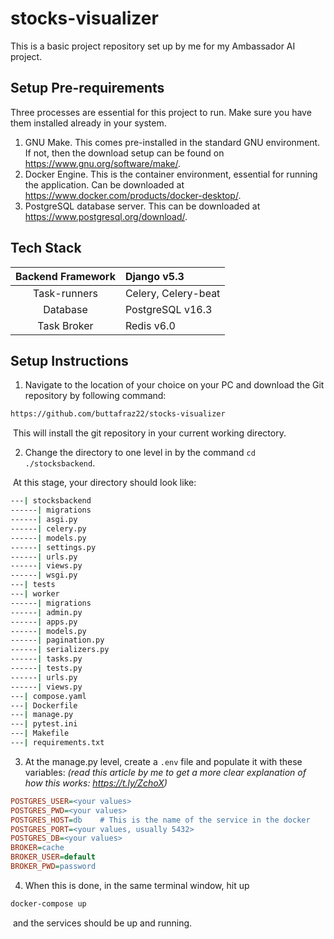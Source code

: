 # stocks-visualizer

This is a basic project repository set up by me for my Ambassador AI project.

## Setup Pre-requirements

Three processes are essential for this project to run. Make sure you have them installed already in your system.

1. GNU Make. This comes pre-installed in the standard GNU environment. If not, then the download setup can be found on https://www.gnu.org/software/make/.
2. Docker Engine. This is the container environment, essential for running the application. Can be downloaded at https://www.docker.com/products/docker-desktop/.
3. PostgreSQL database server. This can be downloaded at https://www.postgresql.org/download/.

## Tech Stack

| Backend Framework | Django v5.3         |
| :---------------: | :------------------ |
|   Task-runners    | Celery, Celery-beat |
|     Database      | PostgreSQL v16.3    |
|    Task Broker    | Redis v6.0          |



## Setup Instructions

1. Navigate to the location of your choice on your PC and download the Git repository by following command:

``````bash
https://github.com/buttafraz22/stocks-visualizer
``````

​	This will install the git repository in your current working directory.

2. Change the directory to one level in by the command `cd ./stocksbackend`.

​	At this stage, your directory should look like:

``````bash
---| stocksbackend
------| migrations
------| asgi.py
------| celery.py
------| models.py
------| settings.py
------| urls.py
------| views.py
------| wsgi.py
---| tests
---| worker
------| migrations
------| admin.py
------| apps.py
------| models.py
------| pagination.py
------| serializers.py
------| tasks.py
------| tests.py
------| urls.py
------| views.py
---| compose.yaml
---| Dockerfile
---| manage.py
---| pytest.ini
---| Makefile
---| requirements.txt
``````

3. At the manage.py level, create a `.env` file and populate it with these variables:	*(read this article by me to get a more clear explanation of how this works: https://t.ly/ZchoX)*

``````ini
POSTGRES_USER=<your values>
POSTGRES_PWD=<your values>
POSTGRES_HOST=db	# This is the name of the service in the docker
POSTGRES_PORT=<your values, usually 5432>
POSTGRES_DB=<your values>
BROKER=cache
BROKER_USER=default
BROKER_PWD=password
``````

4. When this is done, in the same terminal window, hit up 

``````cmd
docker-compose up
``````

​	and the services should be up and running.

